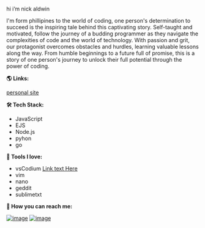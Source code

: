 hi i’m nick aldwin 

I'm form phillipines  to the world of coding, one person's determination to succeed is the inspiring tale behind this captivating story. Self-taught and motivated, follow the journey of a budding programmer as they navigate the complexities of code and the world of technology. With passion and grit, our protagonist overcomes obstacles and hurdles, learning valuable lessons along the way. From humble beginnings to a future full of promise, this is a story of one person's journey to unlock their full potential through the power of coding.


**🌎 Links:**

[personal site](https://nickaldwin.netlify.app/)

**🛠 Tech Stack:**
- JavaScript
- EJS
- Node.js
- pyhon
- go


**🧰 Tools I love:**
- vsCodium [Link text Here](https://github.com/vscodium/vscodium/releases)
- vim 
- nano
- geddit
- sublimetxt

**💌 How you can reach me:**

[![image](https://img.shields.io/badge/Twitter-bd98e0?style=for-the-badge&logo=twitter&logoColor=dfe2fb)](https://twitter.com/nicklemoncito)
[![image](https://img.shields.io/badge/LinkedIn-8d90e2?style=for-the-badge&logo=linkedin&logoColor=f3c6f2)](https://www.linkedin.com/in/bitlynicklemoncito/)

<!--
**nickaldwin/nickaldwin** is a ✨ _special_ ✨ repository because its `README.md` (this file) appears on your GitHub profile.

Here are some ideas to get you started:

- 🔭 I’m currently working on ...
- 🌱 I’m currently learning ...
- 👯 I’m looking to collaborate on ...
- 🤔 I’m looking for help with ...
- 💬 Ask me about ...
- 📫 How to reach me: ...
- 😄 Pronouns: ...
- ⚡ Fun fact: ...
-->
